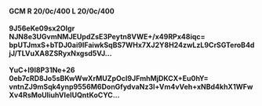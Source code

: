 #### GCM R 20/0c/400 L 20/0c/400
**9J56eKe09sx2OIgr**<br/>**NJN8e3UGvmNMJEUpdZsE3Peytn8VWE+/x49RPx48iqc=**<br/>**bpUTJmxS+bTDJ0ai9IFaiwkSqBS7WHx7XJ2Y8H24zwLzL9CrSGTeroB4djJ/TLVuXA8ZSRyxNxgsd5VJ...**<br/><br/>
**YuC+l9l8P31Ne+26**<br/>**0eb7cRD8Jo5sBKwWwXrMUZpOcI9JFmhMjDKCX+Eu0hY=**<br/>**vntnZJ9mSqk4ynp9556M6DonGfydvaNz3l+Vm4vVeh+xNBd4khX1WFwXv4RsMoUIiuhVIeIUQntKoCYC...**